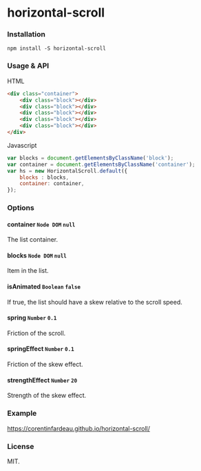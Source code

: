horizontal-scroll
=====

### Installation

```
npm install -S horizontal-scroll
```

### Usage & API

HTML
```html
<div class="container">
	<div class="block"></div>
	<div class="block"></div>
	<div class="block"></div>
	<div class="block"></div>
	<div class="block"></div>
</div>
```

Javascript
```javascript
var blocks = document.getElementsByClassName('block');
var container = document.getElementsByClassName('container');
var hs = new HorizontalScroll.default({
	blocks : blocks,
	container: container,
});

```

### Options

#### container `Node DOM` `null`
The list container.

#### blocks `Node DOM` `null`
Item in the list.

#### isAnimated `Boolean` `false`
If true, the list should have a skew relative to the scroll speed. 

#### spring `Number` `0.1`
Friction of the scroll.

#### springEffect `Number` `0.1`
Friction of the skew effect.

#### strengthEffect `Number` `20`
Strength of the skew effect.

### Example
https://corentinfardeau.github.io/horizontal-scroll/

### License
MIT.
